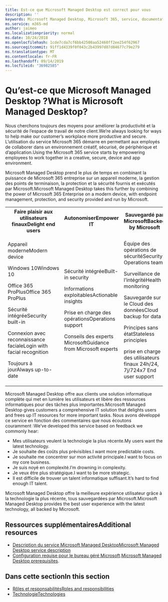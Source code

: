 ```yaml
---
title: Est-ce que Microsoft Managed Desktop est correct pour vous
description: ''
keywords: Microsoft Managed Desktop, Microsoft 365, service, documentation
ms.service: m365-md
author: jaimeo
ms.localizationpriority: normal
ms.date: 10/24/2018
ms.openlocfilehash: 1cde7cda7cf6bb42508aa52460ff2ee254f62967
ms.sourcegitcommit: 91ff1d4339f0f043c2b43997d87d84677c79e279
ms.translationtype: MT
ms.contentlocale: fr-FR
ms.lasthandoff: 09/14/2019
ms.locfileid: "36982585"
---
```

# <a name="what-is-microsoft-managed-desktop"></a><span data-ttu-id="42a24-103">Qu’est-ce que Microsoft Managed Desktop ?</span><span class="sxs-lookup"><span data-stu-id="42a24-103">What is Microsoft Managed Desktop?</span></span>

<!--from Overview-->

<span data-ttu-id="42a24-104">Nous cherchons toujours des moyens pour améliorer la productivité et la sécurité de l’espace de travail de notre client.</span><span class="sxs-lookup"><span data-stu-id="42a24-104">We’re always looking for ways to help make our customer’s workplace more productive and secure.</span></span> <span data-ttu-id="42a24-105">L’utilisation du service Microsoft 365 démarre en permettant aux employés de collaborer dans un environnement créatif, sécurisé, de périphérique et d’application.</span><span class="sxs-lookup"><span data-stu-id="42a24-105">Using the Microsoft 365 service starts by empowering employees to work together in a creative, secure, device and app environment.</span></span>

<span data-ttu-id="42a24-106">Microsoft Managed Desktop prend le plus de temps en combinant la puissance de Microsoft 365 entreprise sur un appareil moderne, la gestion des points de terminaison, la protection et la sécurité fournis et exécutés par Microsoft.</span><span class="sxs-lookup"><span data-stu-id="42a24-106">Microsoft Managed Desktop takes this further by combining the power of Microsoft 365 Enterprise on a modern device, with endpoint management, protection, and security provided and run by Microsoft.</span></span>


<table>
<tr><th><span data-ttu-id="42a24-107">Faire plaisir aux utilisateurs finaux</span><span class="sxs-lookup"><span data-stu-id="42a24-107">Delight end users</span></span></th><th><span data-ttu-id="42a24-108">Autonomiser</span><span class="sxs-lookup"><span data-stu-id="42a24-108">Empower IT</span></span></th><th><span data-ttu-id="42a24-109">Sauvegardé par Microsoft</span><span class="sxs-lookup"><span data-stu-id="42a24-109">Backed by Microsoft</span></span></th></tr>
<tr><td><p><span data-ttu-id="42a24-110">Appareil moderne</span><span class="sxs-lookup"><span data-stu-id="42a24-110">Modern device</span></span></p><p><span data-ttu-id="42a24-111">Windows 10</span><span class="sxs-lookup"><span data-stu-id="42a24-111">Windows 10</span></span></p><p><span data-ttu-id="42a24-112">Office 365 ProPlus</span><span class="sxs-lookup"><span data-stu-id="42a24-112">Office 365 ProPlus</span></span></p><p><span data-ttu-id="42a24-113">Sécurité intégrée</span><span class="sxs-lookup"><span data-stu-id="42a24-113">Security built-in</span></span></p><p><span data-ttu-id="42a24-114">Connexion avec reconnaissance faciale</span><span class="sxs-lookup"><span data-stu-id="42a24-114">Login with facial recognition</span></span></p><p><span data-ttu-id="42a24-115">Toujours à jour</span><span class="sxs-lookup"><span data-stu-id="42a24-115">Always up-to-date</span></span></p></td><td><p><span data-ttu-id="42a24-116">Sécurité intégrée</span><span class="sxs-lookup"><span data-stu-id="42a24-116">Built-in security</span></span></p><p><span data-ttu-id="42a24-117">Informations exploitables</span><span class="sxs-lookup"><span data-stu-id="42a24-117">Actionable insights</span></span></p><p><span data-ttu-id="42a24-118">Prise en charge des opérations</span><span class="sxs-lookup"><span data-stu-id="42a24-118">Operations support</span></span></p><p><span data-ttu-id="42a24-119">Conseils des experts Microsoft</span><span class="sxs-lookup"><span data-stu-id="42a24-119">Guidance from Microsoft experts</span></span></p></td><td><p><span data-ttu-id="42a24-120">Équipe des opérations de sécurité</span><span class="sxs-lookup"><span data-stu-id="42a24-120">Security Operations team</span></span></p><p><span data-ttu-id="42a24-121">Surveillance de l’intégrité</span><span class="sxs-lookup"><span data-stu-id="42a24-121">Health monitoring</span></span></p><p><span data-ttu-id="42a24-122">Sauvegarde sur le Cloud des données</span><span class="sxs-lookup"><span data-stu-id="42a24-122">Cloud backup for data</span></span></p><p><span data-ttu-id="42a24-123">Principes sans état</span><span class="sxs-lookup"><span data-stu-id="42a24-123">Stateless principles</span></span></p><p><span data-ttu-id="42a24-124">prise en charge des utilisateurs finaux 24h/24, 7j/7</span><span class="sxs-lookup"><span data-stu-id="42a24-124">24x7 End user support</span></span></p></td></tr>
</table>

<span data-ttu-id="42a24-125">Microsoft Managed Desktop offre aux clients une solution informatique complète qui met en lumière les utilisateurs et libère des ressources informatiques pour des tâches plus importantes.</span><span class="sxs-lookup"><span data-stu-id="42a24-125">Microsoft Managed Desktop gives customers a comprehensive IT solution that delights users and frees up IT resources for more important tasks.</span></span> <span data-ttu-id="42a24-126">Nous avons développé ce service en fonction des commentaires que nous écoutons couramment :</span><span class="sxs-lookup"><span data-stu-id="42a24-126">We’ve developed this service based on feedback we commonly hear:</span></span>
- <span data-ttu-id="42a24-127">Mes utilisateurs veulent la technologie la plus récente.</span><span class="sxs-lookup"><span data-stu-id="42a24-127">My users want the latest technology.</span></span>
- <span data-ttu-id="42a24-128">Je souhaite des coûts plus prévisibles.</span><span class="sxs-lookup"><span data-stu-id="42a24-128">I want more predictable costs.</span></span>
- <span data-ttu-id="42a24-129">Je souhaite me concentrer sur mon activité principale.</span><span class="sxs-lookup"><span data-stu-id="42a24-129">I want to focus on my core business.</span></span> 
- <span data-ttu-id="42a24-130">Je suis noyé en complexité.</span><span class="sxs-lookup"><span data-stu-id="42a24-130">I’m drowning in complexity.</span></span> 
- <span data-ttu-id="42a24-131">Je veux être plus stratégique.</span><span class="sxs-lookup"><span data-stu-id="42a24-131">I want to be more strategic.</span></span> 
- <span data-ttu-id="42a24-132">Il est difficile de trouver un talent informatique suffisant.</span><span class="sxs-lookup"><span data-stu-id="42a24-132">It’s hard to find enough IT talent.</span></span>  

<span data-ttu-id="42a24-133">Microsoft Managed Desktop offre la meilleure expérience utilisateur grâce à la technologie la plus récente, tous sauvegardées par Microsoft.</span><span class="sxs-lookup"><span data-stu-id="42a24-133">Microsoft Managed Desktop provides the best user experience with the latest technology, all backed by Microsoft.</span></span> 

## <a name="additional-resources"></a><span data-ttu-id="42a24-134">Ressources supplémentaires</span><span class="sxs-lookup"><span data-stu-id="42a24-134">Additional resources</span></span>
- [<span data-ttu-id="42a24-135">Description du service Microsoft Managed Desktop</span><span class="sxs-lookup"><span data-stu-id="42a24-135">Microsoft Managed Desktop service description</span></span>](../service-description/index.md)
- <span data-ttu-id="42a24-136">[Configuration requise pour le bureau géré Microsoft](../get-ready/prerequisites.md).</span><span class="sxs-lookup"><span data-stu-id="42a24-136">[Microsoft Managed Desktop prerequisites](../get-ready/prerequisites.md).</span></span>

<!--When you enroll in Microsoft Managed Desktop, Microsoft provides you with devices that are configured to join your Azure Active Directory tenant. Windows 10, Office 365, and some apps and features associated with [Microsoft 365 Enterprise E5](https://www.microsoft.com/en-us/microsoft-365/compare-all-microsoft-365-plans) are installed (by Microsoft) on your devices. When your employees who are using these devices need help, they contact Microsoft Managed Desktop support (provided by Microsoft) through a custom chat app.--> 

<!--With Microsoft Managed Desktop, you get **software as a service** (Microsoft 365 E5), **Device as a service** (Microsoft Surface devices ready to use), and **IT support as a service** (Help desk and more).--> 
 
## <a name="in-this-section"></a><span data-ttu-id="42a24-137">Dans cette section</span><span class="sxs-lookup"><span data-stu-id="42a24-137">In this section</span></span>
- [<span data-ttu-id="42a24-138">Rôles et responsabilités</span><span class="sxs-lookup"><span data-stu-id="42a24-138">Roles and responsibilities</span></span>](roles-and-responsibilities.md)
- [<span data-ttu-id="42a24-139">Technologie</span><span class="sxs-lookup"><span data-stu-id="42a24-139">Technologies</span></span>](technologies.md)
